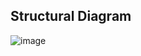 ## Structural Diagram

![image](https://user-images.githubusercontent.com/93757351/158003458-b58fc20c-978e-4cb9-ae3d-52f97fc3d6e3.png)
